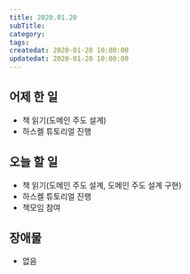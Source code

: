 ```yaml
---
title: 2020.01.20
subTitle: 
category: 
tags: 
createdat: 2020-01-20 10:00:00
updatedat: 2020-01-20 10:00:00
---
```


## 어제 한 일

* 책 읽기(도메인 주도 설계)
* 하스켈 튜토리얼 진행

## 오늘 할 일

* 책 읽기(도메인 주도 설계, 도메인 주도 설계 구현)
* 하스켈 튜토리얼 진행
* 책모임 참여

## 장애물

* 없음
